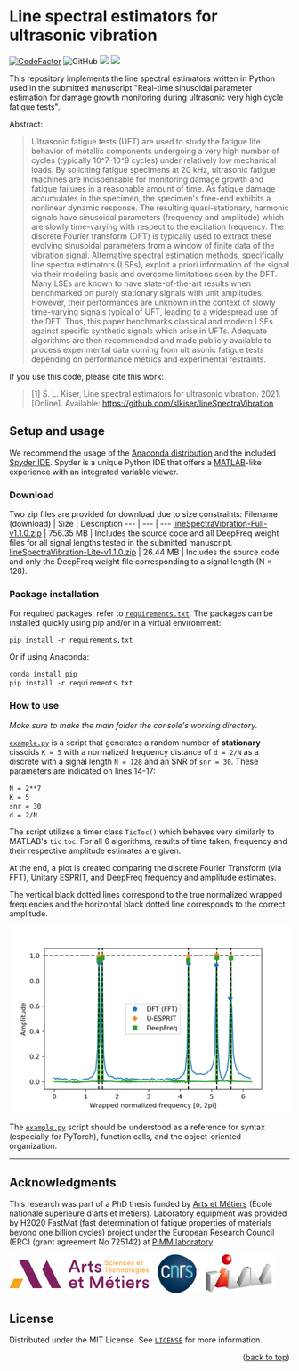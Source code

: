 <div id="top"></div>

# Line spectral estimators for ultrasonic vibration
<a href="https://www.codefactor.io/repository/github/slkiser/linespectravibration"><img src="https://www.codefactor.io/repository/github/slkiser/linespectravibration/badge" alt="CodeFactor" /></a> <img alt="GitHub" src="https://img.shields.io/github/license/slkiser/lineSpectraVibration"> <img src="https://hits.seeyoufarm.com/api/count/incr/badge.svg?url=https%3A%2F%2Fgithub.com%2Fslkiser%2FlineSpectraVibration&count_bg=%23FFB031&title_bg=%23555555&icon=&icon_color=%23E7E7E7&title=hits&edge_flat=false"/> <a href="https://www.linkedin.com/in/shawn-kiser/"> <img src="https://img.shields.io/badge/LinkedIn-blue?style=flat&logo=linkedin&labelColor=grey"></a>

This repository implements the line spectral estimators written in Python used in the submitted manuscript "Real-time sinusoidal parameter estimation for damage growth monitoring during ultrasonic very high cycle fatigue tests".

Abstract:
> Ultrasonic fatigue tests (UFT) are used to study the fatigue life behavior of metallic components undergoing a very high number of cycles (typically 10^7-10^9 cycles) under relatively low mechanical loads. By soliciting fatigue specimens at 20 kHz, ultrasonic fatigue machines are indispensable for monitoring damage growth and fatigue failures in a reasonable amount of time. As fatigue damage accumulates in the specimen, the specimen's free-end exhibits a nonlinear dynamic response. The resulting quasi-stationary, harmonic signals have sinusoidal parameters (frequency and amplitude) which are slowly time-varying with respect to the excitation frequency. The discrete Fourier transform (DFT) is typically used to extract these evolving sinusoidal parameters from a window of finite data of the vibration signal. Alternative spectral estimation methods, specifically line spectra estimators (LSEs), exploit a priori information of the signal via their modeling basis and overcome limitations seen by the DFT. Many LSEs are known to have state-of-the-art results when benchmarked on purely stationary signals with unit amplitudes. However, their performances are unknown in the context of slowly time-varying signals typical of UFT, leading to a widespread use of the DFT. Thus, this paper benchmarks classical and modern LSEs against specific synthetic signals which arise in UFTs. Adequate algorithms are then recommended and made publicly available to process experimental data coming from ultrasonic fatigue tests depending on performance metrics and experimental restraints.

If you use this code, please cite this work:
> [1] S. L. Kiser, Line spectral estimators for ultrasonic vibration. 2021. [Online]. Available: https://github.com/slkiser/lineSpectraVibration


## Setup and usage
We recommend the usage of the [Anaconda distribution](https://www.anaconda.com/products/individual) and the included [Spyder IDE](https://www.spyder-ide.org/). Spyder is a unique Python IDE that offers a [MATLAB](https://www.mathworks.com/products/matlab.html)-like experience with an integrated variable viewer.



### Download
Two zip files are provided for download due to size constraints:
Filename (download) | Size | Description
--- | --- | ---
[lineSpectraVibration-Full-v1.1.0.zip](https://github.com/slkiser/lineSpectraVibration/releases/download/v1.1.0/lineSpectraVibration-Full-v1.1.0.zip) | 756.35 MB | Includes the source code and all DeepFreq weight files for all signal lengths tested in the submitted manuscript.
[lineSpectraVibration-Lite-v1.1.0.zip](https://github.com/slkiser/lineSpectraVibration/releases/download/v1.1.0/lineSpectraVibration-Lite-v1.1.0.zip) | 26.44 MB | Includes the source code and only the DeepFreq weight file corresponding to a signal length (N = 128).



### Package installation
For required packages, refer to [`requirements.txt`](requirements.txt). The packages can be installed quickly using pip and/or in a virtual environment:
```
pip install -r requirements.txt
```
Or if using Anaconda:
```
conda install pip
pip install -r requirements.txt
```


### How to use

*Make sure to make the main folder the console's working directory.*

[`example.py`](example.py) is a script that generates a random number of **stationary** cissoids `K = 5` with a normalized frequency distance of `d = 2/N`  as a discrete with a signal length `N = 128` and an SNR of `snr = 30`. These parameters are indicated on lines 14-17:

```
N = 2**7
K = 5
snr = 30
d = 2/N
```

The script utilizes a timer class `TicToc()` which behaves very similarly to MATLAB's `tic` `toc`. For all 6 algorithms, results of time taken, frequency and their respective amplitude estimates are given. 

At the end, a plot is created comparing the discrete Fourier Transform (via FFT), Unitary ESPRIT, and DeepFreq frequency and amplitude estimates. 

The vertical black dotted lines correspond to the true normalized wrapped frequencies and the horizontal black dotted line corresponds to the correct amplitude.

![Image of plot](https://github.com/slkiser/lineSpectraVibration/blob/main/plot.png)

The [`example.py`](example.py) script should be understood as a reference for syntax (especially for PyTorch), function calls, and the object-oriented organization.

___

## Acknowledgments

This research was part of a PhD thesis funded by [Arts et Métiers](https://artsetmetiers.fr/) (École nationale supérieure d'arts et métiers). Laboratory equipment was provided by H2020 FastMat (fast determination of fatigue properties of materials beyond one billion cycles) project under the European Research Council (ERC) (grant agreement No 725142) at [PIMM laboratory](https://pimm.artsetmetiers.fr/).

![Image of logos](https://github.com/slkiser/lineSpectraVibration/blob/main/logo.png)

## License

Distributed under the MIT License. See [`LICENSE`](LICENSE) for more information.

<p align="right">(<a href="#top">back to top</a>)</p>
